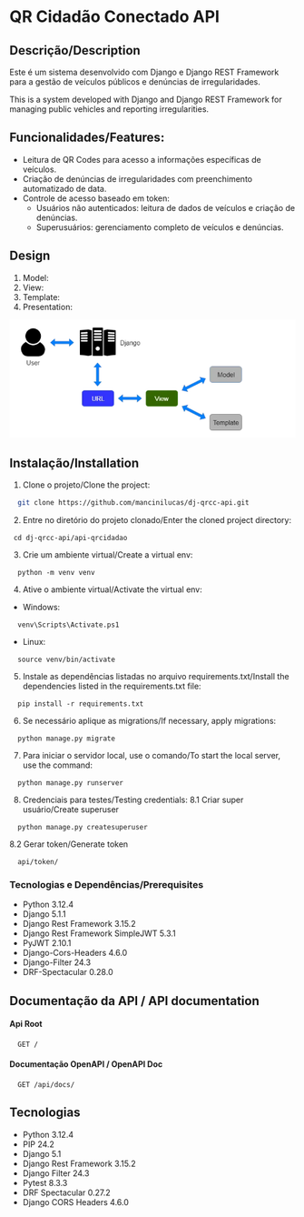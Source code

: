 # QR Cidadão Conectado API

## Descrição/Description

Este é um sistema desenvolvido com Django e Django REST Framework para a gestão de veículos públicos e denúncias de irregularidades.

This is a system developed with Django and Django REST Framework for managing public vehicles and reporting irregularities.


## Funcionalidades/Features:
- Leitura de QR Codes para acesso a informações específicas de veículos.
- Criação de denúncias de irregularidades com preenchimento automatizado de data.
- Controle de acesso baseado em token:
    - Usuários não autenticados: leitura de dados de veículos e criação de denúncias.
    - Superusuários: gerenciamento completo de veículos e denúncias.
      

## Design

1. Model:
2. View:
3. Template:
4. Presentation:

![Architecture](./architecture.png)


## Instalação/Installation

1. Clone o projeto/Clone the project:

```bash
  git clone https://github.com/mancinilucas/dj-qrcc-api.git
```

2. Entre no diretório do projeto clonado/Enter the cloned project directory:
```
 cd dj-qrcc-api/api-qrcidadao
```

3. Crie um ambiente virtual/Create a virtual env:
```
  python -m venv venv
```

4. Ative o ambiente virtual/Activate the virtual env:

- Windows:
```
  venv\Scripts\Activate.ps1
```

- Linux:
```
  source venv/bin/activate
```

5. Instale as dependências listadas no arquivo requirements.txt/Install the dependencies listed in the requirements.txt file:
```
  pip install -r requirements.txt
```

6. Se necessário aplique as migrations/If necessary, apply migrations:
```
  python manage.py migrate
```

7. Para iniciar o servidor local, use o comando/To start the local server, use the command:
```
  python manage.py runserver
```

8. Credenciais para testes/Testing credentials:
8.1 Criar super usuário/Create superuser
```
  python manage.py createsuperuser
```
8.2 Gerar token/Generate token
```
  api/token/
```


### Tecnologias e Dependências/Prerequisites

- Python 3.12.4
- Django 5.1.1
- Django Rest Framework 3.15.2
- Django Rest Framework SimpleJWT 5.3.1
- PyJWT 2.10.1
- Django-Cors-Headers 4.6.0
- Django-Filter 24.3
- DRF-Spectacular 0.28.0

## Documentação da API / API documentation

#### Api Root

```
  GET /
```

#### Documentação OpenAPI / OpenAPI Doc

```
  GET /api/docs/
```

## Tecnologias
- Python 3.12.4
- PIP 24.2
- Django 5.1
- Django Rest Framework 3.15.2
- Django Filter 24.3
- Pytest 8.3.3
- DRF Spectacular 0.27.2
- Django CORS Headers 4.6.0